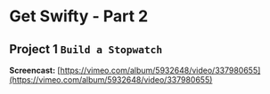 # Get Swifty - Part 2

## Project 1 `Build a Stopwatch`

**Screencast:** [https://vimeo.com/album/5932648/video/337980655](https://vimeo.com/album/5932648/video/337980655)
